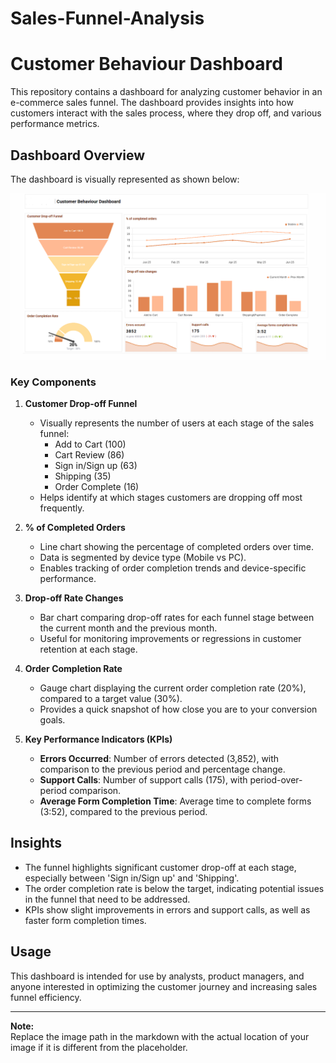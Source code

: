 # Sales-Funnel-Analysis
# Customer Behaviour Dashboard

This repository contains a dashboard for analyzing customer behavior in an e-commerce sales funnel. The dashboard provides insights into how customers interact with the sales process, where they drop off, and various performance metrics.

## Dashboard Overview

The dashboard is visually represented as shown below:

![](CustomerBehaviourDashboard.png) 

### Key Components

1. **Customer Drop-off Funnel**  
   - Visually represents the number of users at each stage of the sales funnel:
     - Add to Cart (100)
     - Cart Review (86)
     - Sign in/Sign up (63)
     - Shipping (35)
     - Order Complete (16)
   - Helps identify at which stages customers are dropping off most frequently.

2. **% of Completed Orders**  
   - Line chart showing the percentage of completed orders over time.
   - Data is segmented by device type (Mobile vs PC).
   - Enables tracking of order completion trends and device-specific performance.

3. **Drop-off Rate Changes**  
   - Bar chart comparing drop-off rates for each funnel stage between the current month and the previous month.
   - Useful for monitoring improvements or regressions in customer retention at each stage.

4. **Order Completion Rate**  
   - Gauge chart displaying the current order completion rate (20%), compared to a target value (30%).
   - Provides a quick snapshot of how close you are to your conversion goals.

5. **Key Performance Indicators (KPIs)**
   - **Errors Occurred**: Number of errors detected (3,852), with comparison to the previous period and percentage change.
   - **Support Calls**: Number of support calls (175), with period-over-period comparison.
   - **Average Form Completion Time**: Average time to complete forms (3:52), compared to the previous period.

## Insights

- The funnel highlights significant customer drop-off at each stage, especially between 'Sign in/Sign up' and 'Shipping'.
- The order completion rate is below the target, indicating potential issues in the funnel that need to be addressed.
- KPIs show slight improvements in errors and support calls, as well as faster form completion times.

## Usage

This dashboard is intended for use by analysts, product managers, and anyone interested in optimizing the customer journey and increasing sales funnel efficiency.

---

**Note:**  
Replace the image path in the markdown with the actual location of your image if it is different from the placeholder.
